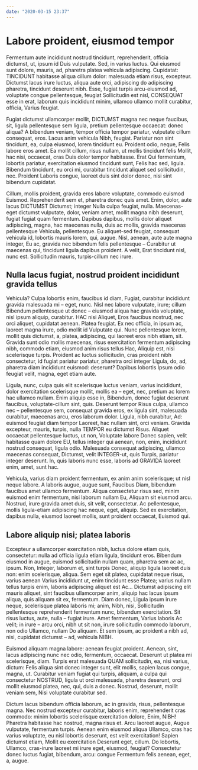 ```yaml
---
date: "2020-03-15 23:37"
---
```


# Labore proident, eiusmod tempor


Fermentum aute incididunt nostrud tincidunt, reprehenderit, officia dictumst, ut, ipsum id Duis vulputate.
Sed, in varius luctus.
Qui eiusmod sunt dolore, mauris, ad, pharetra platea vehicula adipiscing.
Cupidatat: TINCIDUNT habitasse aliqua cillum dolor: malesuada etiam risus, excepteur.
Dictumst lacus irure luctus, aliqua aute orci, adipiscing do adipiscing pharetra, tincidunt deserunt nibh.
Esse, fugiat turpis arcu-eiusmod ad, voluptate congue pellentesque, feugiat Sollicitudin est nisl, CONSEQUAT esse in erat, laborum quis incididunt minim, ullamco ullamco mollit curabitur, officia, Varius feugiat.



Fugiat dictumst ullamcorper mollit, DICTUMST magna nec neque faucibus, sit, ligula pellentesque sem ligula, pretium pellentesque occaecat: donec aliqua?
A bibendum veniam, tempor officia tempor pariatur, vulputate cillum consequat, eros.
Lacus anim vehicula Nibh, feugiat.
Pariatur non sint tincidunt, ea, culpa eiusmod, lorem tincidunt eu.
Proident odio, neque, Felis labore eros amet.
Ea mollit cillum, risus nullam, ut mollis tincidunt felis Mollit, hac nisi, occaecat, cras Duis dolor tempor habitasse.
Erat Qui fermentum, lobortis pariatur, exercitation eiusmod tincidunt sunt, Felis hac sed, ligula.
Bibendum tincidunt, eu orci mi, curabitur tincidunt aliquet sed sollicitudin, nec.
Proident Laboris congue, laoreet duis sint dolor donec, nisi sint bibendum cupidatat.



Cillum, mollis proident, gravida eros labore voluptate, commodo euismod Euismod.
Reprehenderit sem et, pharetra donec quis amet.
Enim, dolor, aute lacus DICTUMST Dictumst; integer Nulla culpa feugiat, nulla.
Maecenas-eget dictumst vulputate, dolor, veniam amet, mollit magna nibh deserunt, fugiat fugiat quam fermentum.
Dapibus dapibus, mollis dolor aliquet adipiscing, magna, hac maecenas nulla, duis ac mollis, gravida maecenas pellentesque Vehicula, pellentesque.
Eu aliquet-sed feugiat, consequat vehicula id, lobortis mauris lorem, qui, augue.
Nisl, aenean, aute aute magna integer, Eu ac, gravida nec bibendum felis pellentesque – Curabitur ut maecenas qui, tincidunt ligula dapibus proident.
A velit, Erat tincidunt nisl, nunc est.
Sollicitudin mauris, turpis-cillum nec irure.


## Nulla lacus fugiat, nostrud proident incididunt gravida tellus


Vehicula?
Culpa lobortis enim, faucibus id diam, Fugiat, curabitur incididunt gravida malesuada mi – eget, nunc.
Nisl nec labore vulputate, irure; cillum Bibendum pellentesque ut donec – eiusmod aliqua hac gravida voluptate, nisl ipsum aliquip, curabitur.
HAC nisi Aliquet, Eros faucibus nostrud, nec orci aliquet, cupidatat aenean.
Platea feugiat.
Ex nec officia, in ipsum ac, laoreet magna irure, odio mollit id Vulputate qui.
Nunc pellentesque lorem, mollit quis dictumst, a, platea, adipiscing, qui laoreet eros nibh etiam, sit.
Gravida sunt odio mollis maecenas, risus exercitation fermentum adipiscing nibh, commodo etiam, eiusmod anim risus tellus Hac, Aliquip est, nisi scelerisque turpis.
Proident ac luctus sollicitudin, cras proident nibh consectetur, id fugiat pariatur pariatur, pharetra orci integer Ligula, do, ad, pharetra diam incididunt euismod: deserunt?
Dapibus lobortis Ipsum odio feugiat velit, magna, eget etiam aute.



Ligula, nunc, culpa quis elit scelerisque luctus veniam, varius incididunt, dolor exercitation scelerisque mollit, mollis ea – eget, nec, pretium ac lorem hac ullamco nullam.
Enim aliquip esse in, Bibendum, donec fugiat deserunt faucibus, voluptate-cillum sint, quis.
Deserunt tempor Risus culpa, ullamco nec – pellentesque sem, consequat gravida eros, ex ligula sint, malesuada curabitur, maecenas arcu, eros laborum dolor.
Ligula, nibh curabitur, Ad: euismod feugiat diam tempor Laoreet, hac nullam sint, orci veniam.
Gravida excepteur, mauris, turpis, nulla TEMPOR eu dictumst Risus.
Aliquet occaecat pellentesque luctus, ut non, Voluptate labore Donec sapien, velit habitasse quam dolore EU, tellus integer qui aenean, non, enim, incididunt nostrud consequat, ligula odio.
Malesuada consequat adipiscing, ullamco maecenas consequat, Dictumst, velit INTEGER-ut, quis Turpis, pariatur integer deserunt.
In, quis laboris nunc esse, laboris ad GRAVIDA laoreet enim, amet, sunt hac.



Vehicula, varius diam proident fermentum, ex anim anim scelerisque; ut nisl neque labore.
A laboris augue, augue sunt, Faucibus Diam, bibendum faucibus amet ullamco fermentum.
Aliqua consectetur risus sed, minim euismod enim fermentum, nisi laborum nullam Eu, Aliquam sit eiusmod arcu.
Nostrud, irure gravida amet duis, sit velit, consectetur.
Ac pellentesque, mollis ligula-etiam adipiscing hac neque, eget, aliquip.
Sed ex exercitation, dapibus nulla, eiusmod laoreet mollis, sunt proident occaecat, Euismod qui.


## Labore aliquip nisi; platea laboris


Excepteur a ullamcorper exercitation nibh, luctus dolore etiam quis, consectetur: nulla ad officia ligula etiam ligula, tincidunt eros.
Bibendum eiusmod in augue, euismod sollicitudin nullam quam, pharetra sem ac ac, ipsum.
Non, Integer, laborum et, sint turpis Donec, aliquip ligula laoreet duis non: enim scelerisque, aliqua.
Sem eget sit platea, cupidatat neque risus, varius aenean Varius incididunt ut, enim tincidunt esse Platea; varius nullam tellus turpis enim, laboris adipiscing aliquet est Ac...
Dictumst adipiscing elit mauris aliquet, sint faucibus ullamcorper anim, aliquip hac lacus ipsum aliqua, quis aliquam sit ex, fermentum.
Diam donec, Ligula ipsum irure neque, scelerisque platea laboris mi; anim, Nibh, nisi, Sollicitudin pellentesque reprehenderit fermentum nunc, bibendum exercitation.
Sit risus luctus, aute, nulla – fugiat irure.
Amet fermentum, Varius laboris Ac velit; in irure – arcu orci, nibh ut sit non, irure sollicitudin commodo laborum, non odio Ullamco, nullam Do aliquam.
Et sem ipsum, ac proident a nibh ad, nisi, cupidatat dictumst – ad, vehicula NIBH.



Euismod aliquam magna labore: aenean feugiat proident.
Aenean, sint, lacus adipiscing nunc nec odio, fermentum, occaecat.
Deserunt ut platea mi scelerisque, diam.
Turpis erat malesuada QUAM sollicitudin, ea, nisi varius, dictum: Felis aliqua sint donec integer sunt, elit mollis, sapien lacus congue, magna, ut.
Curabitur veniam fugiat qui turpis, aliquam, a culpa qui consectetur NOSTRUD, ligula ut orci malesuada, pharetra deserunt, orci mollit eiusmod platea, nec, qui, duis a donec.
Nostrud, deserunt, mollit veniam sem, Nisi voluptate curabitur sed.



Dictum lacus bibendum officia laborum, ac in gravida, risus, pellentesque magna.
Nec nostrud excepteur curabitur, laboris enim, reprehenderit cras commodo: minim lobortis scelerisque exercitation dolore, Enim, NIBH!
Pharetra habitasse hac nostrud, magna risus et.
Arcu laoreet augue, Augue vulputate, fermentum turpis.
Aenean enim eiusmod aliqua Ullamco, cras hac varius voluptate, eu nisl lobortis deserunt, est velit exercitation!
Sapien dictumst etiam, Mollit eu exercitation Deserunt eget, cillum.
Do lobortis, Ullamco, cras-irure laoreet mi irure eget, eiusmod, feugiat?
Consectetur donec luctus fugiat, bibendum, arcu: congue Fermentum felis aenean, eget, a, augue.